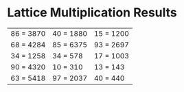 # Lattice Multiplication Results

|   |   |   |
|---|---|---|
| 86 = 3870 | 40 = 1880 | 15 = 1200 |
| 68 = 4284 | 85 = 6375 | 93 = 2697 |
| 34 = 1258 | 34 = 578 | 17 = 1003 |
| 90 = 4320 | 10 = 310 | 13 = 143 |
| 63 = 5418 | 97 = 2037 | 40 = 440 |
